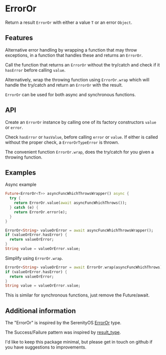 # ErrorOr

Return a result `ErrorOr` with either a value `T` or an error `Object`.

## Features

Alternative error handling by wrapping a function that may throw exceptions, in
a function that handles these and returns an `ErrorOr`.

Call the function that returns an `ErrorOr` without the try/catch and check if
it `hasError` before calling `value`.

Alternatively, wrap the throwing function using `ErrorOr.wrap` which will handle
the try/catch and return an `ErrorOr` with the result.

`ErrorOr` can be used for both async and synchronous functions.

## API

Create an `ErrorOr` instance by calling one of its factory constructors `value`
or `error`.

Check `hasError` or `hasValue`, before calling `error` or `value`. If either is
called without the proper check, a `ErrorOrTypeError` is thrown.

The convenient function `ErrorOr.wrap`, does the try/catch for you given a
throwing function.

## Examples

Async example

```dart
Future<ErrorOr<T>> asyncFuncWhichThrowsWrapper() async {
  try {
    return ErrorOr.value(await asyncFuncWhichThrows());
  } catch (e) {
    return ErrorOr.error(e);
  }
}

ErrorOr<String> valueOrError = await asyncFuncWhichThrowsWrapper();
if (valueOrError.hasError) {
  return valueOrError;
}
String value = valueOrError.value;
```

Simplify using `ErrorOr.wrap`.

```dart
ErrorOr<String> valueOrError = await ErrorOr.wrap(asyncFuncWhichThrows)
if (valueOrError.hasError) {
  return valueOrError;
}
String value = valueOrError.value;
```

This is similar for synchronous functions, just remove the Future/await.

## Additional information

The "ErrorOr" is inspired by the SerenityOS [ErrorOr](https://github.com/SerenityOS/serenity/blob/master/AK/Error.h) type.

The Success/Failure pattern was inspired by [result_type](https://pub.dev/packages/result_type).

I'd like to keep this package minimal, but please get in touch on github if you
have suggestions to improvements.
